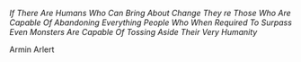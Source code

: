<i>If There Are Humans Who Can Bring About Change They re Those Who Are Capable Of Abandoning Everything People Who When Required To Surpass Even Monsters Are Capable Of Tossing Aside Their Very Humanity</i>

Armin Arlert
